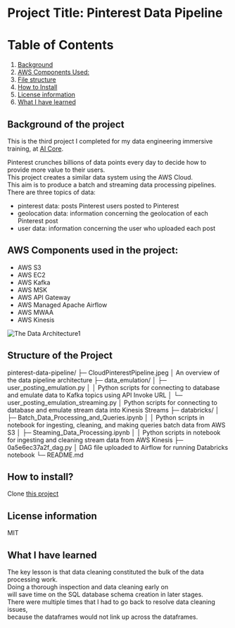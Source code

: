 # Project Title: Pinterest Data Pipeline

#    Table of Contents
1. [Background](#background)
2. [AWS Components Used:](#components)
3. [File structure](#file_structure) 
4. [How to Install](#install)
5. [License information](#license) 
6. [What I have learned](#learned) 


##   Background of the project <a name="background"></a>
This is the third project I completed for my data engineering immersive training, at [AI Core](https://www.theaicore.com/).

Pinterest crunches billions of data points every day to decide how to provide more value to their users. <br/>
This project creates a similar data system using the AWS Cloud. <br/>
This aim is to produce a batch and streaming data processing pipelines. <br/>
There are three topics of data:
- pinterest data: posts Pinterest users posted to Pinterest
- geolocation data: information concerning the geolocation of each Pinterest post
- user data: information concerning the user who uploaded each post

## AWS Components used in the project:<a name="components"></a>
- AWS S3
- AWS EC2
- AWS Kafka
- AWS MSK
- AWS API Gateway
- AWS Managed Apache Airflow
- AWS MWAA
- AWS Kinesis

![The Data Architecture1](/CloudPinterestPipeline.jpg "The Data Architecture2")


## Structure of the Project
pinterest-data-pipeline/
├─ CloudPinterestPipeline.jpeg
│  An overview of the data pipeline architecture
├─ data_emulation/
│  ├─ user_posting_emulation.py
│  │  Python scripts for connecting to database and emulate data to Kafka topics using API Invoke URL
│  └─ user_posting_emulation_streaming.py
│     Python scripts for connecting to database and emulate stream data into Kinesis Streams
├─ databricks/
│  ├─ Batch_Data_Processing_and_Queries.ipynb
│  │  Python scripts in notebook for ingesting, cleaning, and making queries batch data from AWS S3
│  ├─ Steaming_Data_Processing.ipynb
│  │  Python scripts in notebook for ingesting and cleaning stream data from AWS Kinesis
├─ 0a5e6ec37a2f_dag.py
│  DAG file uploaded to Airflow for running Databricks notebook
└─ README.md


##    How to install? <a name="install"></a>
Clone [this project](https://github.com/verbonbon/multinational-retail-data-centralisation)<br/>  

##    License information <a name="license"></a>
MIT <br/>

##    What I have learned <a name="learned"></a>
The key lesson is that data cleaning constituted the bulk of the data processing work.<br/>
Doing a thorough inspection and data cleaning early on<br/>
will save time on the SQL database schema creation in later stages. <br/>
There were multiple times that I had to go back to resolve data cleaning issues,<br/>
because the dataframes would not link up across the dataframes.<br/>

